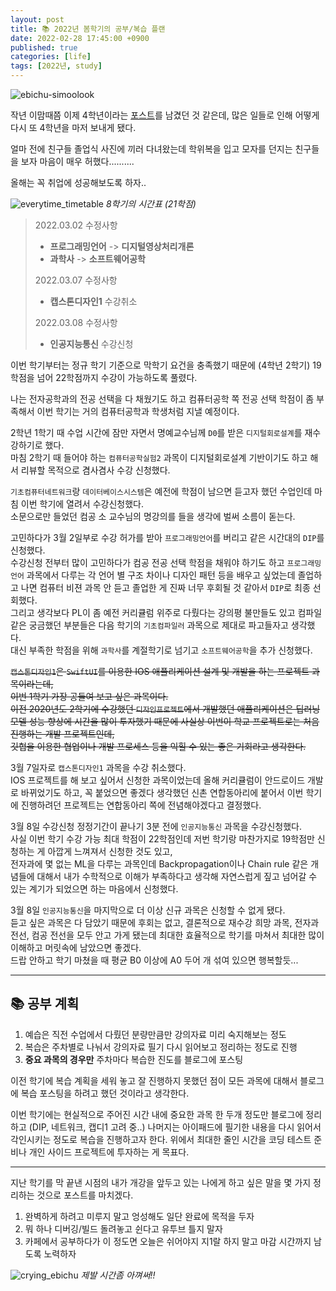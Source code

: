```yaml
---
layout: post
title: 📚 2022년 봄학기의 공부/복습 플랜
date: 2022-02-28 17:45:00 +0900
published: true
categories: [life]
tags: [2022년, study]
---
```


![ebichu-simoolook](https://user-images.githubusercontent.com/6462456/155952229-3a9a61b6-7199-49fb-8b80-1f80d2a2d5a5.gif)

작년 이맘때쯤 이제 4학년이라는 [포스트](https://poodlepoodle.github.io/posts/study-plan-spring-2021/)를 남겼던 것 같은데,
많은 일들로 인해 어떻게 다시 또 4학년을 마저 보내게 됐다.  

얼마 전에 친구들 졸업식 사진에 끼러 다녀왔는데
학위복을 입고 모자를 던지는 친구들을 보자 마음이 매우 허했다..........

올해는 꼭 취업에 성공해보도록 하자..

![everytime_timetable](https://user-images.githubusercontent.com/6462456/157237066-29f49eef-2c63-4b4f-b2b4-ffdac364262f.png)
_8학기의 시간표 (21학점)_

> 2022.03.02 수정사항
> + **프로그래밍언어** -> **디지털영상처리개론**
> + **과학사** -> **소프트웨어공학**
> 
> 2022.03.07 수정사항
> + **캡스톤디자인1** 수강취소
> 
> 2022.03.08 수정사항
> + **인공지능통신** 수강신청

이번 학기부터는 정규 학기 기준으로 막학기 요건을 충족했기 때문에 (4학년 2학기)
19학점을 넘어 22학점까지 수강이 가능하도록 풀렸다.  

나는 전자공학과의 전공 선택을 다 채웠기도 하고
컴퓨터공학 쪽 전공 선택 학점이 좀 부족해서 이번 학기는 거의 컴퓨터공학과 학생처럼 지낼 예정이다.  

2학년 1학기 때 수업 시간에 잠만 자면서 명예교수님께 `D0`를 받은
`디지털회로설계`를 재수강하기로 했다.  
마침 2학기 때 들어야 하는 `컴퓨터공학실험2` 과목이 디지털회로설계 기반이기도 하고 해서
리뷰할 목적으로 겸사겸사 수강 신청했다.  

`기초컴퓨터네트워크`랑 `데이터베이스시스템`은 예전에 학점이 남으면 듣고자 했던 수업인데
마침 이번 학기에 열려서 수강신청했다.  
소문으로만 들었던 컴공 소 교수님의 명강의를 들을 생각에 벌써 소름이 돋는다.  

고민하다가 3월 2일부로 수강 허가를 받아 `프로그래밍언어`를 버리고 같은 시간대의 `DIP`를 신청했다.  
수강신청 전부터 많이 고민하다가 컴공 전공 선택 학점을 채워야 하기도 하고
`프로그래밍언어` 과목에서 다루는 각 언어 별 구조 차이나 디자인 패턴 등을 배우고 싶었는데
졸업하고 나면 컴퓨터 비젼 과목 안 듣고 졸업한 게 진짜 너무 후회될 것 같아서 `DIP`로 최종 선회했다.  
그리고 생각보다 PL이 좀 예전 커리큘럼 위주로 다뤘다는 강의평 불만들도 있고
컴파일 같은 궁금했던 부분들은 다음 학기의 `기초컴파일러` 과목으로 제대로 파고들자고 생각했다.  
대신 부족한 학점을 위해 `과학사`를 계절학기로 넘기고 `소프트웨어공학`을 추가 신청했다.  

~~`캡스톤디자인1`은 `SwiftUI`를 이용한 IOS 애플리케이션 설계 및 개발을 하는 프로젝트 과목이라는데,  
이번 1학기 가장 공들여 보고 싶은 과목이다.  
이전 2020년도 2학기에 수강했던 `디자인프로젝트`에서 개발했던 애플리케이션은
딥러닝 모델 성능 향상에 시간을 많이 투자했기 때문에
사실상 이번이 학교 프로젝트로는 처음 진행하는 개발 프로젝트인데,  
깃헙을 이용한 협업이나 개발 프로세스 등을 익힐 수 있는 좋은 기회라고 생각한다.~~

3월 7일자로 `캡스톤디자인1` 과목을 수강 취소했다.  
IOS 프로젝트를 해 보고 싶어서 신청한 과목이었는데
올해 커리큘럼이 안드로이드 개발로 바뀌었기도 하고,
꼭 붙었으면 좋겠다 생각했던 신촌 연합동아리에 붙어서
이번 학기에 진행하려던 프로젝트는 연합동아리 쪽에 전념해야겠다고 결정했다.  

3월 8일 수강신청 정정기간이 끝나기 3분 전에
`인공지능통신` 과목을 수강신청했다.  
사실 이번 학기 수강 가능 최대 학점이 22학점인데
저번 학기랑 마찬가지로 19학점만 신청하는 게 아깝게 느껴져서 신청한 것도 있고,  
전자과에 몇 없는 ML을 다루는 과목인데
Backpropagation이나 Chain rule 같은 개념들에 대해서
내가 수학적으로 이해가 부족하다고 생각해
자연스럽게 짚고 넘어갈 수 있는 계기가 되었으면 하는 마음에서 신청했다.  

3월 8일 `인공지능통신`을 마지막으로 더 이상 신규 과목은 신청할 수 없게 됐다.  
듣고 싶은 과목은 다 담았기 때문에 후회는 없고,
결론적으로 재수강 희망 과목, 전자과 전선, 컴공 전선을
모두 안고 가게 됐는데 최대한 효율적으로 학기를 마쳐서
최대한 많이 이해하고 머릿속에 남았으면 좋겠다.  
드랍 안하고 학기 마쳤을 때 평균 B0 이상에 A0 두어 개 섞여 있으면 행복할듯...  

---

## 📚 공부 계획

1. 예습은 직전 수업에서 다뤘던 분량만큼만 강의자료 미리 숙지해보는 정도
2. 복습은 주차별로 나눠서 강의자료 필기 다시 읽어보고 정리하는 정도로 진행 
3. **중요 과목의 경우만** 주차마다 복습한 진도를 블로그에 포스팅

이전 학기에 복습 계획을 세워 놓고 잘 진행하지 못했던 점이
모든 과목에 대해서 블로그에 복습 포스팅을 하려고 했던 것이라고 생각한다.  

이번 학기에는 현실적으로 주어진 시간 내에 중요한 과목 한 두개 정도만 블로그에 정리하고 (DIP, 네트워크, 캡디1 고려 중..)
나머지는 아이패드에 필기한 내용을 다시 읽어서 각인시키는 정도로 복습을 진행하고자 한다.
위에서 최대한 줄인 시간을 코딩 테스트 준비나 개인 사이드 프로젝트에 투자하는 게 목표다.

---

지난 학기를 막 끝낸 시점의 내가 개강을 앞두고 있는 나에게
하고 싶은 말을 몇 가지 정리하는 것으로 포스트를 마치겠다.

1. 완벽하게 하려고 미루지 말고 엉성해도 일단 완료에 목적을 두자
2. 뭐 하나 디버깅/빌드 돌려놓고 쉰다고 유투브 틀지 말자
3. 카페에서 공부하다가 이 정도면 오늘은 쉬어야지 지1랄 하지 말고 마감 시간까지 남도록 노력하자

![crying_ebichu](https://user-images.githubusercontent.com/6462456/155956524-67fe6562-acb2-4083-a393-93b53af78484.gif)
_제발 시간좀 아껴써!!_